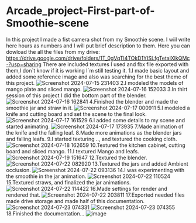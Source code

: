 # Arcade_project-First-part-of-Smoothie-scene
In this project I made a fist camera shot from my Smoothie scene.
I wiil write here hours as numbers and I will put brief description to them.
Here you can dowload the all the files from my drive:
https://drive.google.com/drive/folders/1T_0gVqTl4TOkD1YISLfgTetalXlkQMc-?usp=sharing
There are included textures I used and fbx file exported with them,I don´t know if it is working I´m still testing it.
1.I made basic layout and added some reference image and also was searching for the best theme of this project.
![Screenshot 2024-07-15 231403](https://github.com/user-attachments/assets/3aede015-f2b6-4a17-982d-a3b2c2cdc279)
2.I modeled the models of mango plate and sliced mango.
![Screenshot 2024-07-16 152033](https://github.com/user-attachments/assets/040abdc7-b064-422a-bd1c-86cbaafd7e1b)
3.In thirt session of this project I did the bottom part of the blender.
![Screenshot 2024-07-16 162841](https://github.com/user-attachments/assets/bb2e3af5-00b5-44b4-8cc5-8269e3657038)
4.Finished the blender and made the smoothie jar and straw in it.
![Screenshot 2024-07-17 000911](https://github.com/user-attachments/assets/d228357e-e89e-4618-aba3-4eab6512decb)
5.I modeled a knife and cutting board and set the scene to the final look.
![Screenshot 2024-07-17 161529](https://github.com/user-attachments/assets/aa991d9d-cc55-41ed-ab93-5cab2c5d7dcf)
6.I added some details to my scene and started animating.
![Screenshot 2024-07-17 173935](https://github.com/user-attachments/assets/0460b905-ad72-43a0-9d43-afe8c8307c20)
7.Made animation of the knife and the falling leaf.
8.Made more animations as the blender jars and falling leafs.
9.I started texturing .., and textured the cooking cloth.
![Screenshot 2024-07-18 162659](https://github.com/user-attachments/assets/08ba9d4b-0453-4cec-a3b6-290c5bde67bf)
10.Textured the kitchen cabinet, cutting board and sliced mango.
11.I textured Mango and leafs.
![Screenshot 2024-07-19 151647](https://github.com/user-attachments/assets/8ea3367b-dbfc-4056-a9e6-9a3754407892)
12.Textured the blender.
![Screenshot 2024-07-22 082920](https://github.com/user-attachments/assets/b051c24a-2de6-40f6-ab4e-9fc9033e1605)
13.Textured the jars and added Ambient occlusion.
![Screenshot 2024-07-22 093136](https://github.com/user-attachments/assets/11b986b3-7aff-488d-9614-1274acdb015e)
14.I was experimenting with the smoothie in the jar animation.
![Screenshot 2024-07-22 110524](https://github.com/user-attachments/assets/16b95701-462e-4d37-9a4f-29890b8a5dd3)
15.Textured straws, and finalized the jar animations.
![Screenshot 2024-07-22 114422](https://github.com/user-attachments/assets/77406bcb-3294-46b6-b7db-37dca936a073)
16.Made settings for render and rendered that.
![Screenshot 2024-07-22 203811](https://github.com/user-attachments/assets/087ff16f-2dbf-4ba7-ab43-331f59cac98e)
17.Exported needed files made drive storage and made half of this documentation.
![Screenshot 2024-07-23 074331](https://github.com/user-attachments/assets/f8ee3431-3e90-4fc0-ba2f-cb5ad6096996)
![Screenshot 2024-07-23 074355](https://github.com/user-attachments/assets/625b16a3-94e0-42c1-9999-60faad1dc198)
18.Finished the documentation...
![image](https://github.com/user-attachments/assets/41dd85d6-57bc-4538-a5ec-ebeb43070887)













